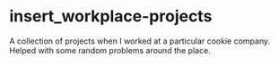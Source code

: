 # insert_workplace-projects
A collection of projects when I worked at a particular cookie company. Helped with some random problems around the place.
